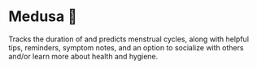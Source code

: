 # Medusa 🎐
Tracks the duration of and predicts menstrual cycles, along with helpful tips, reminders, symptom notes, and an option to socialize with others and/or learn more about health and hygiene.
